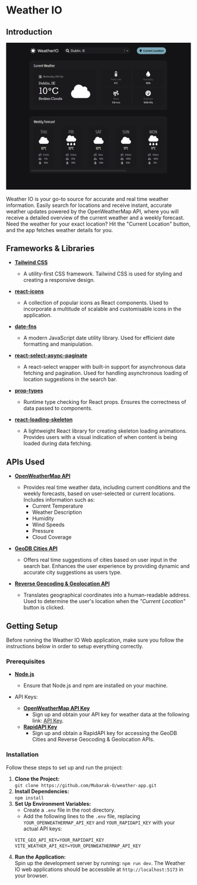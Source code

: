 # Weather IO

## Introduction

![Application Screenshot](./public/screenshot.png)

Weather IO is your go-to source for accurate and real time weather information. Easily search for locations and receive instant, accurate weather updates powered by the OpenWeatherMap API, where you will receive a detailed overview of the current weather and a weekly forecast. Need the weather for your exact location? Hit the "Current Location" button, and the app fetches weather details for you.

## Frameworks & Libraries

-   **[Tailwind CSS](https://tailwindcss.com/)**

    -   A utility-first CSS framework. Tailwind CSS is used for styling and creating a responsive design.

-   **[react-icons](https://react-icons.github.io/react-icons/)**

    -   A collection of popular icons as React components. Used to incorporate a multitude of scalable and customisable icons in the application.

-   **[date-fns](https://date-fns.org/)**

    -   A modern JavaScript date utility library. Used for efficient date formatting and manipulation.

-   **[react-select-async-paginate](https://www.npmjs.com/package/react-select-async-paginate)**

    -   A react-select wrapper with built-in support for asynchronous data fetching and pagination. Used for handling asynchronous loading of location suggestions in the search bar.

-   **[prop-types](https://www.npmjs.com/package/prop-types)**

    -   Runtime type checking for React props. Ensures the correctness of data passed to components.

-   **[react-loading-skeleton](https://www.npmjs.com/package/react-loading-skeleton)**

    -   A lightweight React library for creating skeleton loading animations. Provides users with a visual indication of when content is being loaded during data fetching.

## APIs Used

-   **[OpenWeatherMap API](https://openweathermap.org/api)**

    -   Provides real time weather data, including current conditions and the weekly forecasts, based on user-selected or current locations. Includes information such as:
        -   Current Temperature
        -   Weather Description
        -   Humidity
        -   Wind Speeds
        -   Pressure
        -   Cloud Coverage

-   **[GeoDB Cities API](https://rapidapi.com/wirefreethought/api/geodb-cities)**

    -   Offers real time suggestions of cities based on user input in the search bar. Enhances the user experience by providing dynamic and accurate city suggestions as users type.

-   **[Reverse Geocoding & Geolocation API](https://rapidapi.com/Noggle/api/reverse-geocoding-and-geolocation-service/)**
    -   Translates geographical coordinates into a human-readable address. Used to determine the user's location when the _"Current Location"_ button is clicked.

## Getting Setup

Before running the Weather IO Web application, make sure you follow the instructions below in order to setup everything correctly.

### Prerequisites

-   **[Node.js](https://nodejs.org/en)**

    -   Ensure that Node.js and npm are installed on your machine.

-   API Keys:
    -   **[OpenWeatherMap API Key](https://home.openweathermap.org/)**
        -   Sign up and obtain your API key for weather data at the following link: [API Key](https://home.openweathermap.org/api_keys).
    -   **[RapidAPI Key](https://rapidapi.com/hub)**
        -   Sign up and obtain a RapidAPI key for accessing the GeoDB Cities and Reverse Geocoding & Geolocation APIs.

### Installation

Follow these steps to set up and run the project:

1. **Clone the Project:**\
   `git clone https://github.com/Mubarak-O/weather-app.git`
2. **Install Dependencies:**\
   `npm install`
3. **Set Up Environment Variables:**
    - Create a `.env` file in the root directory.
    - Add the following lines to the `.env` file, replacing `YOUR_OPENWEATHERMAP_API_KEY` and `YOUR_RAPIDAPI_KEY` with your actual API keys:
    ```
    VITE_GEO_API_KEY=YOUR_RAPIDAPI_KEY
    VITE_WEATHER_API_KEY=YOUR_OPENWEATHERMAP_API_KEY
    ```
4. **Run the Application:**\
   Spin up the development server by running: `npm run dev`.
   The Weather IO web applications should be accessbile at `http://localhost:5173` in your browser.
